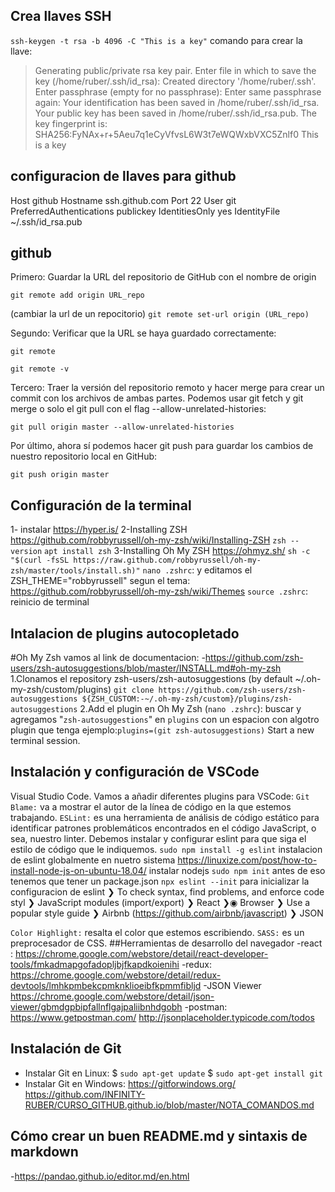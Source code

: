 ## Crea llaves SSH
`ssh-keygen -t rsa -b 4096 -C "This is a key"` comando para crear la llave:
>Generating public/private rsa key pair.
>Enter file in which to save the key (/home/ruber/.ssh/id_rsa): 
>Created directory '/home/ruber/.ssh'.
>Enter passphrase (empty for no passphrase): 
>Enter same passphrase again: 
>Your identification has been saved in /home/ruber/.ssh/id_rsa.
>Your public key has been saved in /home/ruber/.ssh/id_rsa.pub.
>The key fingerprint is:
>SHA256:FyNAx+r+5Aeu7q1eCyVfvsL6W3t7eWQWxbVXC5Znlf0 This is a key

## configuracion de llaves para github

Host github
Hostname ssh.github.com
Port 22
User git
PreferredAuthentications publickey
IdentitiesOnly yes
IdentityFile ~/.ssh/id_rsa.pub  

## github 
Primero: Guardar la URL del repositorio de GitHub con el nombre de origin

`git remote add origin URL_repo`

(cambiar la url de un repocitorio)
`git remote set-url origin (URL_repo)`

Segundo: Verificar que la URL se haya guardado correctamente:

`git remote`

`git remote -v`

Tercero: Traer la versión del repositorio remoto y hacer merge para crear un commit con los archivos de ambas partes. Podemos usar git fetch y git merge o solo el git pull con el flag --allow-unrelated-histories:

`git pull origin master --allow-unrelated-histories`

Por último, ahora sí podemos hacer git push para guardar los cambios de nuestro repositorio local en GitHub:

`git push origin master`



## Configuración de la terminal
1- instalar https://hyper.is/
2-Installing ZSH  https://github.com/robbyrussell/oh-my-zsh/wiki/Installing-ZSH
    `zsh --version`
    `apt install zsh`
3-Installing Oh My ZSH https://ohmyz.sh/
    `sh -c "$(curl -fsSL https://raw.github.com/robbyrussell/oh-my-zsh/master/tools/install.sh)"`
    `nano .zshrc`:  y editamos el ZSH_THEME="robbyrussell" segun el tema:  https://github.com/robbyrussell/oh-my-zsh/wiki/Themes
    `source .zshrc`: reinicio de terminal

## Intalacion de plugins autocopletado 
#Oh My Zsh 
vamos al link de documentacion: -https://github.com/zsh-users/zsh-autosuggestions/blob/master/INSTALL.md#oh-my-zsh
1.Clonamos el repository zsh-users/zsh-autosuggestions  (by default ~/.oh-my-zsh/custom/plugins)
`git clone https://github.com/zsh-users/zsh-autosuggestions ${ZSH_CUSTOM:-~/.oh-my-zsh/custom}/plugins/zsh-autosuggestions`
2.Add el plugin en Oh My Zsh (`nano .zshrc`): buscar y agregamos "`zsh-autosuggestions`" en `plugins` con un espacion con algotro plugin que tenga
ejemplo:`plugins=(git zsh-autosuggestions)`
Start a new terminal session.

## Instalación y configuración de VSCode
 Visual Studio Code. Vamos a añadir diferentes plugins para VSCode:
`Git Blame:` va a mostrar el autor de la línea de código en la que estemos trabajando.
`ESLint:` es una herramienta de análisis de código estático para identificar patrones             problemáticos encontrados en el código JavaScript, o sea, nuestro linter. Debemos instalar y  configurar eslint para que siga el estilo de código que le indiquemos.
    `sudo npm install -g eslint` instalacion de eslint globalmente en nuetro sistema
    https://linuxize.com/post/how-to-install-node-js-on-ubuntu-18.04/ instalar nodejs
    `sudo npm init` antes de eso tenemos que tener un package.json
    `npx eslint --init` para inicializar la configuracion de eslint
        ❯ To check syntax, find problems, and enforce code styl
            ❯ JavaScript modules (import/export) 
                ❯ React
                    ❯◉ Browser
                        ❯ Use a popular style guide
                            ❯ Airbnb (https://github.com/airbnb/javascript)
                                ❯ JSON

`Color Highlight:` resalta el color que estemos escribiendo.
`SASS:` es un preprocesador de CSS.
##Herramientas de desarrollo del navegador
-react : https://chrome.google.com/webstore/detail/react-developer-tools/fmkadmapgofadopljbjfkapdkoienihi
-redux: https://chrome.google.com/webstore/detail/redux-devtools/lmhkpmbekcpmknklioeibfkpmmfibljd
-JSON Viewer https://chrome.google.com/webstore/detail/json-viewer/gbmdgpbipfallnflgajpaliibnhdgobh
-postman: https://www.getpostman.com/
http://jsonplaceholder.typicode.com/todos

## Instalación de Git
- Instalar Git en Linux: $ `sudo apt-get update` $ `sudo apt-get install git`
- Instalar Git en Windows: https://gitforwindows.org/
https://github.com/INFINITY-RUBER/CURSO_GITHUB.github.io/blob/master/NOTA_COMANDOS.md

## Cómo crear un buen README.md y sintaxis de markdown
-https://pandao.github.io/editor.md/en.html

``
``
``
``
``
``
